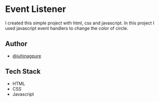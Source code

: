 # Event Listener

I created this simple project with html, css and javascript. In this project I used javascript event handlers to change the color of circle.

## Author

- [@juhinagpure](https://www.github.com/juhinagpure)


## Tech Stack

- HTML
- CSS
- Javascript
